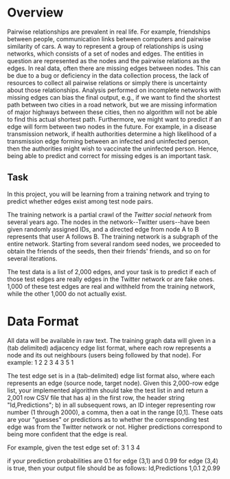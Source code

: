 # Overview
Pairwise relationships are prevalent in real life. For example, friendships between people, communication links between computers and pairwise similarity of cars. A way to represent a group of relationships is using networks, which consists of a set of nodes and edges. The entities in question are represented as the nodes and the pairwise relations as the edges. 
In real data, often there are missing edges between nodes. This can be due to a bug or deficiency in the data collection process, the lack of resources to collect all pairwise relations or simply there is uncertainty about those relationships. Analysis performed on incomplete networks with missing edges can bias the final output, e.g., if we want to find the shortest path between two cities in a road network, but we are missing information of major highways between these cities, then no algorithm will not be able to find this actual shortest path.
Furthermore, we might want to predict if an edge will form between two nodes in the future. For example, in
a disease transmission network, if health authorities determine a high likelihood of a transmission edge forming between an infected and uninfected person, then the authorities might wish to vaccinate the uninfected person.
Hence, being able to predict and correct for missing edges is an important task.

## Task
In this project, you will be learning from a training network and trying to predict whether edges exist among
test node pairs.

The training network is a partial crawl of the *Twitter social network* from several years ago. The nodes in the network--Twitter users--have been given randomly assigned IDs, and a directed edge from node A to B represents that user A follows B. The training network is a subgraph of the entire network. Starting from several random seed nodes, we proceeded to obtain the friends of the seeds, then their friends' friends, and so on for several iterations.

The test data is a list of 2,000 edges, and your task is to predict if each of those test edges are really edges in the Twitter network or are fake ones. 1,000 of these test edges are real and withheld from the training network, while the other 1,000 do not actually exist.

# Data Format
All data will be available in raw text. The training graph data will given in a (tab delimited) adjacency edge
list format, where each row represents a node and its out neighbours (users being followed by that node). For
example: 
1 2 
2 3 
4 3 5 1 

The test edge set is in a (tab-delimited) edge list format also, where each represents an edge (source node, target node). Given this 2,000-row edge list, your implemented algorithm should take the test list in and return a 2,001 row CSV file that has a) in the first row, the header string "Id,Predictions"; b) in all subsequent rows, an ID integer representing row number (1 through 2000), a comma, then a oat in the range [0,1]. These oats are your "guesses" or predictions as to whether the corresponding test edge was from the Twitter network or
not. Higher predictions correspond to being more confident that the edge is real.

For example, given the test edge set of: 
3 1 
3 4 

if your prediction probabilities are 0.1 for edge (3,1) and 0.99 for edge (3,4) is true, then your output file should be as follows: 
Id,Predictions 
1,0.1 
2,0.99
